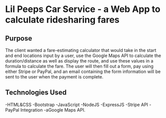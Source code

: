 # Lil Peeps Car Service - a Web App to calculate ridesharing fares

## Purpose
The client wanted a fare-estimating calculator that would take in the start and end locations input by a user, use the Google Maps API to calculate the duration/distance as well as display the route, and use these values in a formula to calculate the fare. The user will then fill out a form, pay using either Stripe or PayPal, and an email containing the form information will be sent to the user when the payment is complete.

## Technologies Used
-HTML&CSS
-Bootstrap
-JavaScript
-NodeJS
-ExpressJS
-Stripe API
-PayPal Integration
-aGoogle Maps API.
